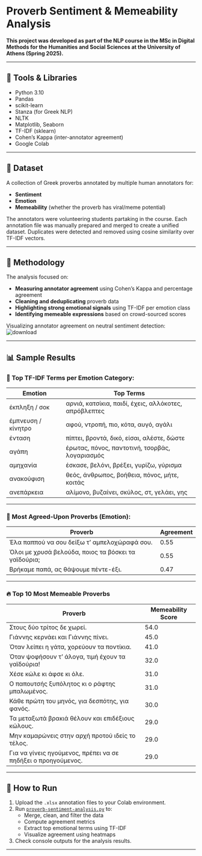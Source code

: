 # Proverb Sentiment & Memeability Analysis

**This project was developed as part of the NLP course in the MSc in Digital Methods for the Humanities and Social Sciences at the University of Athens (Spring 2025).**

---

## 🧰 Tools & Libraries
- Python 3.10  
- Pandas  
- scikit-learn  
- Stanza (for Greek NLP)  
- NLTK  
- Matplotlib, Seaborn  
- TF-IDF (sklearn)  
- Cohen’s Kappa (inter-annotator agreement)  
- Google Colab  

---

## 📄 Dataset  
A collection of Greek proverbs annotated by multiple human annotators for:
- **Sentiment** 
- **Emotion**  
- **Memeability** (whether the proverb has viral/meme potential)

The annotators were volunteering students partaking in the course. Each annotation file was manually prepared and merged to create a unified dataset. Duplicates were detected and removed using cosine similarity over TF-IDF vectors.

---

## 🧪 Methodology

The analysis focused on:
- **Measuring annotator agreement** using Cohen’s Kappa and percentage agreement  
- **Cleaning and deduplicating** proverb data  
- **Highlighting strong emotional signals** using TF-IDF per emotion class  
- **Identifying memeable expressions** based on crowd-sourced scores  

Visualizing annotator agreement on neutral sentiment detection:
![download](https://github.com/user-attachments/assets/fc67e19d-7cdb-49ff-9c1a-f49a40288365)


---

## 📊 Sample Results

### 🧠 Top TF-IDF Terms per Emotion Category:

| Emotion               | Top Terms |
|-----------------------|-----------|
| έκπληξη / σοκ         | αρνιά, κατσίκια, παιδί, έχεις, αλλόκοτες, απρόβλεπτες |
| έμπνευση / κίνητρο    | αφού, ντροπή, πιο, κότα, αυγό, αγάλι |
| ένταση                | πίπτει, βροντά, δικό, είσαι, αλέστε, δώστε |
| αγάπη                 | έρωτας, πόνος, παντοτινή, τσορβάς, λογαριασμός |
| αμηχανία              | έσκασε, βελόνι, βρέξει, γυρίζω, γύρισμα |
| ανακούφιση            | θεός, άνθρωπος, βοήθεια, πόνος, μήτε, κοιτάς |
| ανεπάρκεια            | αλίμονο, βυζαίνει, σκύλος, στ, γελάει, γης |

---

### 🧩 Most Agreed-Upon Proverbs (Emotion):
| Proverb                                                             | Agreement |
|---------------------------------------------------------------------|-----------|
| Έλα παππού να σου δείξω τ’ αμπελοχώραφά σου.                        | 0.55      |
| Όλοι με χρυσά βελούδα, ποιος τα βόσκει τα γαϊδούρια;                | 0.55      |
| Βρήκαμε παπά, ας θάψουμε πέντε-έξι.                                 | 0.47      |

---

### 🔥 Top 10 Most Memeable Proverbs

| Proverb                                                                 | Memeability Score |
|-------------------------------------------------------------------------|-------------------|
| Στους δύο τρίτος δε χωρεί.                                              | 54.0              |
| Γιάννης κερνάει και Γιάννης πίνει.                                      | 45.0              |
| Όταν λείπει η γάτα, χορεύουν τα ποντίκια.                               | 41.0              |
| Όταν ψοφήσουν τ’ άλογα, τιμή έχουν τα γαϊδούρια!                        | 32.0              |
| Χέσε κώλε κι άφσε κι όλε.                                              | 31.0              |
| Ο παπουτσής ξυπόλητος κι ο ράφτης μπαλωμένος.                          | 31.0              |
| Κάθε πρώτη του μηνός, για δεσπότης, για φανός.                         | 30.0              |
| Τα μεταξωτά βρακιά θέλουν και επιδέξιους κώλους.                        | 29.0              |
| Μην καμαρώνεις στην αρχή προτού ιδείς το τέλος.                         | 29.0              |
| Για να γίνεις ηγούμενος, πρέπει να σε πηδήξει ο προηγούμενος.          | 29.0              |

---

## 🏁 How to Run

1. Upload the `.xlsx` annotation files to your Colab environment.
2. Run [`proverb-sentiment-analysis.py`](./proverb-sentiment-analysis.py) to:
   - Merge, clean, and filter the data
   - Compute agreement metrics
   - Extract top emotional terms using TF-IDF
   - Visualize agreement using heatmaps
3. Check console outputs for the analysis results.

---
